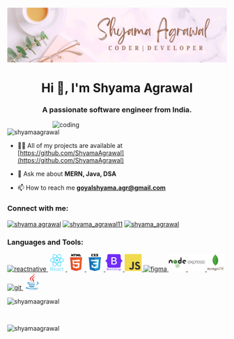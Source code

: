 ![logo](https://github.com/ShyamaAgrawal/ShyamaAgrawal/blob/main/git-banner.jpeg)

<h1 align="center">Hi 👋, I'm Shyama Agrawal</h1>
<h3 align="center">A passionate software engineer from India.</h3>

<img width="400" align="right" alt="coding" src="https://cdn.dribbble.com/users/1857592/screenshots/3848396/character-typing.gif">

<p align="left"> <img src="https://komarev.com/ghpvc/?username=shyamaagrawal&label=Profile%20views&color=0e75b6&style=flat" alt="shyamaagrawal" /> </p>

- 👨‍💻 All of my projects are available at [https://github.com/ShyamaAgrawal](https://github.com/ShyamaAgrawal)

- 💬 Ask me about **MERN, Java, DSA**

- 📫 How to reach me **goyalshyama.agr@gmail.com**

<h3 align="left">Connect with me:</h3>
<p align="left">
<a href="https://linkedin.com/in/shyama agrawal" target="blank"><img align="center" src="https://raw.githubusercontent.com/rahuldkjain/github-profile-readme-generator/master/src/images/icons/Social/linked-in-alt.svg" alt="shyama agrawal" height="30" width="40" /></a>
<a href="https://www.hackerrank.com/shyama_agrawal11" target="blank"><img align="center" src="https://raw.githubusercontent.com/rahuldkjain/github-profile-readme-generator/master/src/images/icons/Social/hackerrank.svg" alt="shyama_agrawal11" height="30" width="40" /></a>
<a href="https://www.leetcode.com/shyama_agrawal" target="blank"><img align="center" src="https://raw.githubusercontent.com/rahuldkjain/github-profile-readme-generator/master/src/images/icons/Social/leet-code.svg" alt="shyama_agrawal" height="30" width="40" /></a>
</p>

<h3 align="left">Languages and Tools:</h3>
<p align="left">  <a href="https://reactnative.dev/" target="_blank" rel="noreferrer"> <img src="https://reactnative.dev/img/header_logo.svg" alt="reactnative" width="40" height="40"/> </a>  <a href="https://reactjs.org/" target="_blank" rel="noreferrer"> <img src="https://raw.githubusercontent.com/devicons/devicon/master/icons/react/react-original-wordmark.svg" alt="react" width="40" height="40"/> </a>  <a href="https://www.w3.org/html/" target="_blank" rel="noreferrer"> <img src="https://raw.githubusercontent.com/devicons/devicon/master/icons/html5/html5-original-wordmark.svg" alt="html5" width="40" height="40"/> </a>  <a href="https://www.w3schools.com/css/" target="_blank" rel="noreferrer"> <img src="https://raw.githubusercontent.com/devicons/devicon/master/icons/css3/css3-original-wordmark.svg" alt="css3" width="40" height="40"/> </a>  <a href="https://getbootstrap.com" target="_blank" rel="noreferrer"> <img src="https://raw.githubusercontent.com/devicons/devicon/master/icons/bootstrap/bootstrap-plain-wordmark.svg" alt="bootstrap" width="40" height="40"/> </a> 
<a href="https://developer.mozilla.org/en-US/docs/Web/JavaScript" target="_blank" rel="noreferrer"> <img src="https://raw.githubusercontent.com/devicons/devicon/master/icons/javascript/javascript-original.svg" alt="javascript" width="40" height="40"/> </a> 
<a href="https://www.figma.com/" target="_blank" rel="noreferrer"> <img src="https://www.vectorlogo.zone/logos/figma/figma-icon.svg" alt="figma" width="40" height="40"/> </a> 
<a href="https://nodejs.org" target="_blank" rel="noreferrer"> <img src="https://raw.githubusercontent.com/devicons/devicon/master/icons/nodejs/nodejs-original-wordmark.svg" alt="nodejs" width="40" height="40"/> </a>
<a href="https://expressjs.com" target="_blank" rel="noreferrer"> <img src="https://raw.githubusercontent.com/devicons/devicon/master/icons/express/express-original-wordmark.svg" alt="express" width="40" height="40"/> </a> 
<a href="https://www.mongodb.com/" target="_blank" rel="noreferrer"> <img src="https://raw.githubusercontent.com/devicons/devicon/master/icons/mongodb/mongodb-original-wordmark.svg" alt="mongodb" width="40" height="40"/> </a>
<a href="https://git-scm.com/" target="_blank" rel="noreferrer"> <img src="https://www.vectorlogo.zone/logos/git-scm/git-scm-icon.svg" alt="git" width="40" height="40"/> </a> <a href="https://www.java.com" target="_blank" rel="noreferrer"> <img src="https://raw.githubusercontent.com/devicons/devicon/master/icons/java/java-original.svg" alt="java" width="40" height="40"/> </a> 
</p>

<p><img align="center" src="https://github-readme-streak-stats.herokuapp.com/?user=shyamaagrawal&" alt="shyamaagrawal" /></p>
<br>
<p><img align="left" src="https://github-readme-stats.vercel.app/api/top-langs?username=shyamaagrawal&show_icons=true&locale=en&layout=compact" alt="shyamaagrawal" /></p>

